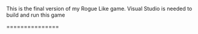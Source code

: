 This is the final version of my Rogue Like game.
Visual Studio is needed to build and run this game

===============
